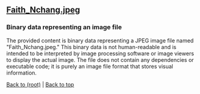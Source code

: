 ## [Faith_Nchang.jpeg](Faith_Nchang.jpeg)

### Binary data representing an image file
The provided content is binary data representing a JPEG image file named "Faith_Nchang.jpeg." This binary data is not human-readable and is intended to be interpreted by image processing software or image viewers to display the actual image. The file does not contain any dependencies or executable code; it is purely an image file format that stores visual information.

[Back to (root)](#root) | [Back to top](#table-of-contents)


